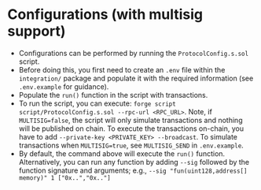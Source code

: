 # Configurations (with multisig support)
- Configurations can be performed by running the `ProtocolConfig.s.sol` script. 
- Before doing this, you first need to create an `.env` file within the `integration/` package and populate it with the required information (see `.env.example` for guidance). 
- Populate the `run()` function in the script with transactions.
- To run the script, you can execute: `forge script script/ProtocolConfig.s.sol --rpc-url <RPC_URL>`. Note, if `MULTISIG=false`, the script will only simulate transactions and nothing will be published on chain. To execute the transactions on-chain, you have to add `--private-key <PRIVATE_KEY> --broadcast`. To simulate transactions when `MULTISIG=true`, see `MULTISIG_SEND` in `.env.example`.
- By default, the command above will execute the `run()` function. Alternatively, you can run any function by adding `--sig` followed by the function signature and arguments; e.g., `--sig "fun(uint128,address[] memory)" 1 ["0x..","0x.."]`